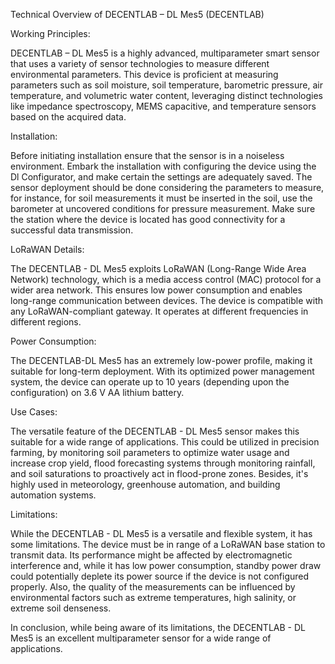Technical Overview of DECENTLAB – DL Mes5 (DECENTLAB)

Working Principles: 

DECENTLAB – DL Mes5 is a highly advanced, multiparameter smart sensor that uses a variety of sensor technologies to measure different environmental parameters. This device is proficient at measuring parameters such as soil moisture, soil temperature, barometric pressure, air temperature, and volumetric water content, leveraging distinct technologies like impedance spectroscopy, MEMS capacitive, and temperature sensors based on the acquired data.
 
Installation: 

Before initiating installation ensure that the sensor is in a noiseless environment. Embark the installation with configuring the device using the Dl Configurator, and make certain the settings are adequately saved. The sensor deployment should be done considering the parameters to measure, for instance, for soil measurements it must be inserted in the soil, use the barometer at uncovered conditions for pressure measurement. Make sure the station where the device is located has good connectivity for a successful data transmission. 

LoRaWAN Details: 

The DECENTLAB - DL Mes5 exploits LoRaWAN (Long-Range Wide Area Network) technology, which is a media access control (MAC) protocol for a wider area network. This ensures low power consumption and enables long-range communication between devices. The device is compatible with any LoRaWAN-compliant gateway. It operates at different frequencies in different regions. 

Power Consumption: 

The DECENTLAB-DL Mes5 has an extremely low-power profile, making it suitable for long-term deployment. With its optimized power management system, the device can operate up to 10 years (depending upon the configuration) on 3.6 V AA lithium battery. 

Use Cases: 

The versatile feature of the DECENTLAB - DL Mes5 sensor makes this suitable for a wide range of applications. This could be utilized in precision farming, by monitoring soil parameters to optimize water usage and increase crop yield, flood forecasting systems through monitoring rainfall, and soil saturations to proactively act in flood-prone zones. Besides, it's highly used in meteorology, greenhouse automation, and building automation systems.

Limitations: 

While the DECENTLAB - DL Mes5 is a versatile and flexible system, it has some limitations. The device must be in range of a LoRaWAN base station to transmit data. Its performance might be affected by electromagnetic interference and, while it has low power consumption, standby power draw could potentially deplete its power source if the device is not configured properly. Also, the quality of the measurements can be influenced by environmental factors such as extreme temperatures, high salinity, or extreme soil denseness.
  
In conclusion, while being aware of its limitations, the DECENTLAB - DL Mes5 is an excellent multiparameter sensor for a wide range of applications.